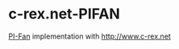 # c-rex.net-PIFAN
[PI-Fan](http://i4icm.de/steinbeis-transferzentrum/pi-klassifikation/der-pi-fan/) implementation with http://www.c-rex.net
